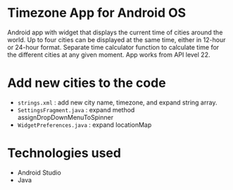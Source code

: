 # Timezone App for Android OS
Android app with widget that displays the current time of cities around the world.
Up to four cities can be displayed at the same time, either in 12-hour or 24-hour format.
Separate time calculator function to calculate time for the different cities at any given moment.
App works from API level 22.

# Add new cities to the code
- `strings.xml` : add new city name, timezone, and expand string array.
- `SettingsFragment.java` : expand method assignDropDownMenuToSpinner
- `WidgetPreferences.java` : expand locationMap

# Technologies used
- Android Studio
- Java


